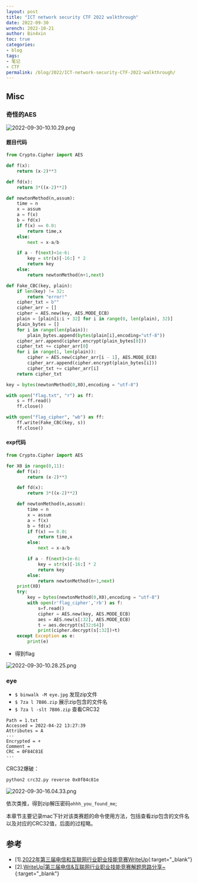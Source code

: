```yaml
---
layout: post
title: "ICT network security CTF 2022 walkthrough"
date: 2022-09-30
wrench: 2022-10-21
author: Bin4xin
toc: true
categories:
- blog
tags:
- 笔记
- CTF
permalink: /blog/2022/ICT-network-security-CTF-2022-walkthrough/
---
```


## Misc

### 奇怪的AES

![2022-09-30-10.10.29.png](https://image.yjs2635.xyz/images/2022/09/30/2022-09-30-10.10.29.png)

#### 题目代码

```python
from Crypto.Cipher import AES

def f(x):
    return (x-2)**3

def fd(x):
    return 3*((x-2)**2)

def newtonMethod(n,assum):
    time = n
    x = assum
    a = f(x)
    b = fd(x)
    if f(x) == 0.0:
        return time,x
    else:
        next = x-a/b

    if a - f(next)<1e-6:
        key = str(x)[-16:] * 2
        return key
    else:
        return newtonMethod(n+1,next)

def Fake_CBC(key, plain):
    if len(key) != 32:
        return "error!"
    cipher_txt = b""
    cipher_arr = []
    cipher = AES.new(key, AES.MODE_ECB)
    plain = [plain[i:i + 32] for i in range(0, len(plain), 32)]
    plain_bytes = []
    for i in range(len(plain)):
        plain_bytes.append(bytes(plain[i],encoding="utf-8"))
    cipher_arr.append(cipher.encrypt(plain_bytes[0]))
    cipher_txt += cipher_arr[0]
    for i in range(1, len(plain)):
        cipher = AES.new(cipher_arr[i - 1], AES.MODE_ECB)
        cipher_arr.append(cipher.encrypt(plain_bytes[i]))
        cipher_txt += cipher_arr[i]
    return cipher_txt

key = bytes(newtonMethod(0,X0),encoding = "utf-8")

with open("flag.txt", "r") as ff:
    s = ff.read()
    ff.close()

with open("flag_cipher", "wb") as ff:
    ff.write(Fake_CBC(key, s))
    ff.close()
```

#### exp代码

```python
from Crypto.Cipher import AES

for X0 in range(0,11):
    def f(x):
        return (x-2)**3

    def fd(x):
        return 3*((x-2)**2)

    def newtonMethod(n,assum):
        time = n
        x = assum
        a = f(x)
        b = fd(x)
        if f(x) == 0.0:
            return time,x
        else:
            next = x-a/b

        if a - f(next)<1e-6:
            key = str(x)[-16:] * 2
            return key
        else:
            return newtonMethod(n+1,next)
    print(X0)
    try:
        key = bytes(newtonMethod(0,X0),encoding = "utf-8")
        with open(r'flag_cipher','rb') as f:
            s=f.read()
            cipher = AES.new(key, AES.MODE_ECB)
            aes = AES.new(s[:32], AES.MODE_ECB)
            t = aes.decrypt(s[32:64])
            print(cipher.decrypt(s[:32])+t)
    except Exception as e:
        print(e)
```

- 得到flag

![2022-09-30-10.28.25.png](https://image.yjs2635.xyz/images/2022/09/30/2022-09-30-10.28.25.png)

### eye

- `$ binwalk -M eye.jpg` 发现zip文件
- `$ 7za l 7B86.zip` 展示zip包含的文件名
- `$ 7za l -slt 7B86.zip` 查看CRC32

```console
Path = 1.txt
Accessed = 2022-04-22 13:27:39
Attributes = A
···
Encrypted = +
Comment =
CRC = 0F84C81E
···
```

CRC32爆破：

```bash
python2 crc32.py reverse 0x0f84c81e
```

![2022-09-30-16.04.33.png](https://image.yjs2635.xyz/images/2022/09/30/2022-09-30-16.04.33.png)

依次类推，得到zip解压密码`ohhh_you_found_me`;

本章节主要记录mac下针对该类赛题的命令使用方法，包括查看zip包含的文件名以及对应的CRC32值，后面的过程略。

## 参考

- [1].[2022年第三届电信和互联网行业职业技能竞赛WriteUp](https://mp.weixin.qq.com/s/sBZm6XYYlhYeECliv1WPvg){:target="_blank"}
- [2].[WriteUp&#x7c;第三届电信&互联网行业职业技能竞赛解题思路分享~](https://mp.weixin.qq.com/s/mW3VRhL3ESX2lQn5p4a9eg){:target="_blank"}